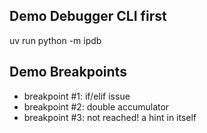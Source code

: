 ## Demo Debugger CLI first

uv run python -m ipdb 

## Demo Breakpoints

- breakpoint #1: if/elif issue
- breakpoint #2: double accumulator
- breakpoint #3: not reached! a hint in itself

